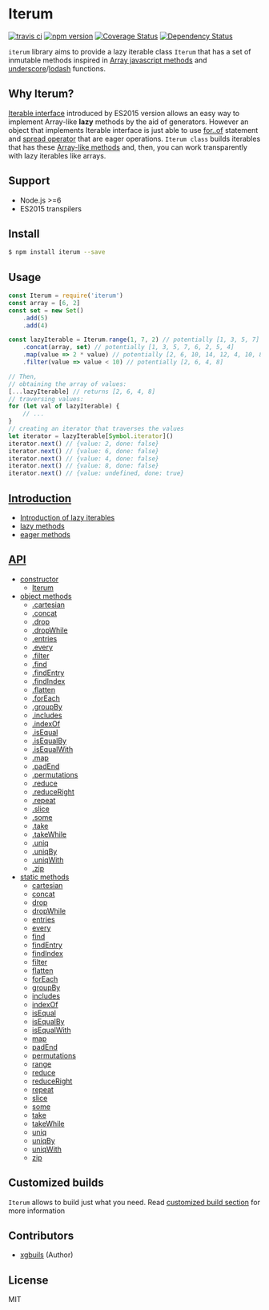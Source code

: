 # Iterum

[![travis ci][1]][2]
[![npm version][3]][4]
[![Coverage Status][5]][6]
[![Dependency Status][7]][8]

`iterum` library aims to provide a lazy iterable class `Iterum` that has a set of inmutable methods inspired in [Array javascript methods](https://developer.mozilla.org/en-US/docs/Web/JavaScript/Reference/Global_Objects/Array) and [underscore](http://underscorejs.org/)/[lodash](https://lodash.com) functions.

## Why Iterum?
[Iterable interface](https://developer.mozilla.org/en-US/docs/Web/JavaScript/Reference/Iteration_protocols#The_iterable_protocol) introduced by ES2015 version allows an easy way to implement Array-like **lazy** methods by the aid of generators. However an object that implements Iterable interface is just able to use [for..of](https://developer.mozilla.org/en-US/docs/Web/JavaScript/Reference/Statements/for...of) statement and [spread operator](https://developer.mozilla.org/en-US/docs/Web/JavaScript/Reference/Operators/Spread_operator) that are eager operations. `Iterum class` builds iterables that has these [Array-like methods](https://developer.mozilla.org/es/docs/Web/JavaScript/Referencia/Objetos_globales/Array) and, then, you can work transparently with lazy iterables like arrays.

## Support
- Node.js >=6
- ES2015 transpilers

## Install

``` bash
$ npm install iterum --save
```

## Usage
``` javascript
const Iterum = require('iterum')
const array = [6, 2]
const set = new Set()
    .add(5)
    .add(4)

const lazyIterable = Iterum.range(1, 7, 2) // potentially [1, 3, 5, 7]
    .concat(array, set) // potentially [1, 3, 5, 7, 6, 2, 5, 4]
    .map(value => 2 * value) // potentially [2, 6, 10, 14, 12, 4, 10, 8]
    .filter(value => value < 10) // potentially [2, 6, 4, 8]

// Then,
// obtaining the array of values:
[...lazyIterable] // returns [2, 6, 4, 8] 
// traversing values:
for (let val of lazyIterable) {
    // ...
}
// creating an iterator that traverses the values
let iterator = lazyIterable[Symbol.iterator]()
iterator.next() // {value: 2, done: false}
iterator.next() // {value: 6, done: false}
iterator.next() // {value: 4, done: false}
iterator.next() // {value: 8, done: false}
iterator.next() // {value: undefined, done: true}
```

## [Introduction](doc/introduction.md)
- [Introduction of lazy iterables](doc/introduction.md#lazy-iterables)
- [lazy methods](doc/introduction.md#lazy-methods)
- [eager methods](doc/introduction.md#eager-methods)

## [API](doc/API.md)
- [constructor](doc/API.md#iterum-iterable)
    - [Iterum](doc/API.md#iterum-iterable)
- [object methods](doc/API.md#object-methods) 
    - [.cartesian](doc/API.md#cartesian-iterables) 
    - [.concat](doc/API.md#concat-iterables)
    - [.drop](doc/API.md#drop-n--1)
    - [.dropWhile](doc/API.md#dropwhile-predicate-context--this)
    - [.entries](doc/API_lazy_methods.md#entries-)
    - [.every](doc/API.md#every-predicate-context--this)
    - [.filter](doc/API.md#filter-predicate-context--this)
    - [.find](doc/API.md#find-predicate-context--this)
    - [.findEntry](doc/API.md#findentry-predicate-context--this)
    - [.findIndex](doc/API.md#findindex-predicate-context--this)
    - [.flatten](doc/API_lazy_methods.md#flatten-depth--1)
    - [.forEach](doc/API.md#foreach-cb-context)
    - [.groupBy](doc/API.md#groupby-cb--e--e)
    - [.includes](doc/API.md#includes-value-fromindex--0)
    - [.indexOf](doc/API.md#indexof-value-fromindex--0)
    - [.isEqual](doc/API.md#isequal-iterable)
    - [.isEqualBy](doc/API.md#isequalby-iterable-cb)
    - [.isEqualWith](doc/API.md#isequalwith-iterable-comparator--samevaluezero)
    - [.map](doc/API.md#map-cb-context--this)
    - [.padEnd](doc/API.md#padend-length--0-value--undefined)
    - [.permutations](doc/API.md#permutations-)
    - [.reduce](doc/API.md#reduce-cb-initialvalue)
    - [.reduceRight](doc/API.md#reduceright-cb-initialvalue)
    - [.repeat](doc/API.md#repeatn--infinity)
    - [.slice](doc/API.md#slice-start--0-end--infinity)
    - [.some](doc/API.md#some-predicate-context--this)
    - [.take](doc/API.md#take-n--1)
    - [.takeWhile](doc/API.md#takewhile-predicate-context--this)
    - [.uniq](doc/API.md#uniq-)
    - [.uniqBy](doc/API.md#uniqby-cb--e--e)
    - [.uniqWith](doc/API.md#uniqwith-cmp--samevaluezero)
    - [.zip](doc/API.md#zip-iterables)
- [static methods](doc/API.md#static-methods)
    - [cartesian](doc/API.md#iterumcartesian-iterable-iterables)
    - [concat](doc/API.md#iterumconcat-iterable-iterables)
    - [drop](doc/API.md#iterumdrop-iterable-n--1)
    - [dropWhile](doc/API.md#iterumdropwhile-iterable-predicate-context)
    - [entries](doc/API.md#iterumentries-iterable)
    - [every](doc/API.md#every-predicate-context--this)
    - [find](doc/API.md#iterumfind-iterable-predicate-context)
    - [findEntry](doc/API.md#iterumfindentry-iterable-predicate-context)
    - [findIndex](doc/API.md#iterumfindindex-iterable-predicate-context)
    - [filter](doc/API.md#iterumfilter-iterable-predicate-context)
    - [flatten](doc/API.md#iterumflatten-iterable-depth--1)
    - [forEach](doc/API.md#iterumforeach-iterable-cb-context)
    - [groupBy](doc/API.md#iterumgroupby-iterable-cb--e--e)
    - [includes](doc/API.md#iterumincludes-iterable-value-fromindex--0)
    - [indexOf](doc/API.md#iterumindexof-iterable-value-fromindex--0)
    - [isEqual](doc/API.md#iterumisequal-iterable1-iterable2)
    - [isEqualBy](doc/API.md#iterumisequalby-iterable1-iterable2-cb)
    - [isEqualWith](doc/API.md#iterumisequalwith-iterable1-iterable2-comparator--samevaluezero)
    - [map](doc/API.md#iterummap-iterable-cb-context)
    - [padEnd](doc/API.md#iterumpadend-iterable-length--0-value--undefined)
    - [permutations](doc/API.md#iterumpermutations-iterable)
    - [range](doc/API.md#iterumrangestart--0-end--infinity-step--1)
    - [reduce](doc/API.md#iterumreduce-iterable-callback-initialvalue)
    - [reduceRight](doc/API.md#iterumreduceright-iterable-callback-initialvalue)
    - [repeat](doc/API.md#iterumrepeatiterable-n--infinity)
    - [slice](doc/API.md#iterumslice-iterable-start--0-end--infinity)
    - [some](doc/API.md#iterumsome-iterable-callback-context)
    - [take](doc/API.md#iterumtake-iterable-n--1)
    - [takeWhile](doc/API.md#iterumtakewhile-iterable-predicate-context)
    - [uniq](doc/API.md#iterumuniq-iterable)
    - [uniqBy](doc/API.md#iterumuniqby-iterable-cb--e--e)
    - [uniqWith](doc/API.md#iterumuniqwith-iterable-predicate--samevaluezero)
    - [zip](doc/API.md#iterumzip-iterable-iterables)

## Customized builds
`Iterum` allows to build just what you need. Read [customized build section](doc/customized_builds.md) for more information

## Contributors
- [xgbuils](https://github.com/xgbuils) (Author)

## License
MIT


  [1]: https://travis-ci.org/xgbuils/iterum.svg?branch=master
  [2]: https://travis-ci.org/xgbuils/iterum
  [3]: https://badge.fury.io/js/iterum.svg
  [4]: https://badge.fury.io/js/iterum
  [5]: https://coveralls.io/repos/github/xgbuils/iterum/badge.svg?branch=master
  [6]: https://coveralls.io/github/xgbuils/iterum?branch=master
  [7]: https://david-dm.org/xgbuils/iterum.svg
  [8]: https://david-dm.org/xgbuils/iterum
  